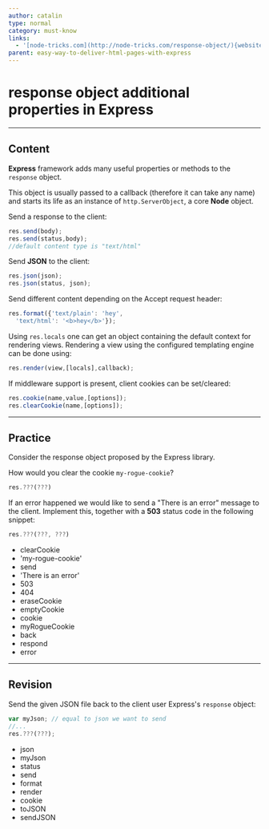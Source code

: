 ```yaml
---
author: catalin
type: normal
category: must-know
links:
  - '[node-tricks.com](http://node-tricks.com/response-object/){website}'
parent: easy-way-to-deliver-html-pages-with-express
---
```


# response object additional properties in **Express**


---

## Content

**Express** framework adds many useful properties or methods to the `response` object.

This object is usually passed to a callback (therefore it can take any name) and starts its life as an instance of `http.ServerObject`, a core **Node** object.

Send a response to the client:

```javascript
res.send(body);
res.send(status,body);
//default content type is "text/html"
```

Send **JSON** to the client:

```javascript
res.json(json);
res.json(status, json);
```

Send different content depending on the Accept request header:

```javascript
res.format({'text/plain': 'hey',
  'text/html': '<b>hey</b>'});
```

Using `res.locals` one can get an object containing the default context for rendering views.  Rendering a view using the configured templating engine can be done using:

```javascript
res.render(view,[locals],callback);
```

If middleware support is present, client cookies can be set/cleared:

```javascript
res.cookie(name,value,[options]);
res.clearCookie(name,[options]);
```


---

## Practice

Consider the response object proposed by the Express library.

How would you clear the cookie `my-rogue-cookie`?

```javascript
res.???(???)
```

If an error happened we would like to send a "There is an error" message to the client. Implement this, together with a **503** status code in the following snippet:

```javascript
res.???(???, ???)
```

* clearCookie
* 'my-rogue-cookie'
* send
* 'There is an error'
* 503
* 404
* eraseCookie
* emptyCookie
* cookie
* myRogueCookie
* back
* respond
* error


---

## Revision

Send the given JSON file back to the client user Express's `response` object:

```javascript
var myJson; // equal to json we want to send
//...
res.???(???);
```

* json
* myJson
* status
* send
* format
* render
* cookie
* toJSON
* sendJSON
 
